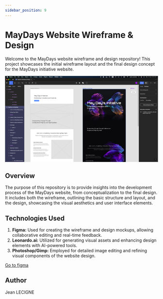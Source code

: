 ```yaml
---
sidebar_position: 9
---
```

# MayDays Website Wireframe & Design

Welcome to the MayDays website wireframe and design repository! This project showcases the initial wireframe layout and the final design concept for the MayDays initiative website.

![figme_img](../../static/img/project_img/figma_wireframe.png)


## Overview

The purpose of this repository is to provide insights into the development process of the MayDays website, from conceptualization to the final design. It includes both the wireframe, outlining the basic structure and layout, and the design, showcasing the visual aesthetics and user interface elements.

## Technologies Used

1. **Figma:** Used for creating the wireframe and design mockups, allowing collaborative editing and real-time feedback.
2. **Leonardo.ai:** Utilized for generating visual assets and enhancing design elements with AI-powered tools.
3. **Photoshop/Gimp:** Employed for detailed image editing and refining visual components of the website design.

[Go to figma](https://www.figma.com/design/QStPzuEQjtnIFRhFv1HzQX/Mayday's-Wireframe-%26-Design?node-id=107%3A599&t=9k3fx0NfuHM5WxOS-1)

## Author
Jean LECIGNE